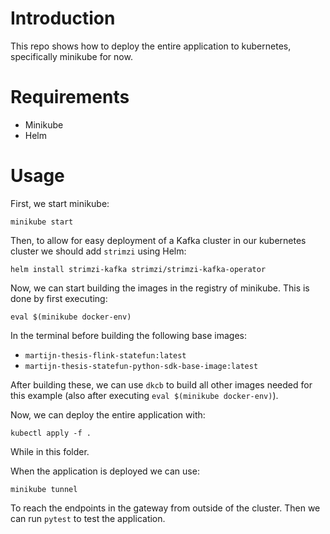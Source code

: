 # Introduction
This repo shows how to deploy the entire application to kubernetes, specifically minikube for now. 

# Requirements
- Minikube
- Helm

# Usage
First, we start minikube:

`minikube start`

Then, to allow for easy deployment of a Kafka cluster in our kubernetes cluster we should add `strimzi` using Helm:

`helm install strimzi-kafka strimzi/strimzi-kafka-operator`

Now, we can start building the images in the registry of minikube. This is done by first executing:

`eval $(minikube docker-env)`

In the terminal before building the following base images:
- `martijn-thesis-flink-statefun:latest`
- `martijn-thesis-statefun-python-sdk-base-image:latest`

After building these, we can use `dkcb` to build all other images needed for this example (also after executing `eval $(minikube docker-env)`).

Now, we can deploy the entire application with:

`kubectl apply -f .`

While in this folder.

When the application is deployed we can use:

`minikube tunnel`

To reach the endpoints in the gateway from outside of the cluster. Then we can run `pytest` to test the application.